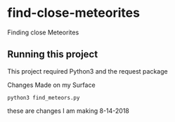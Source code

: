 # find-close-meteorites
Finding close Meteorites


## Running this project

This  project required Python3 and the request package

Changes Made on my Surface

`python3 find_meteors.py`

these are changes I am making 8-14-2018
